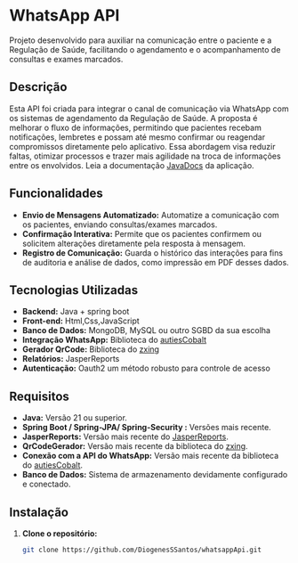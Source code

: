 # WhatsApp API

Projeto desenvolvido para auxiliar na comunicação entre o paciente e a Regulação de Saúde, facilitando o agendamento e o acompanhamento de consultas e exames marcados.

## Descrição

Esta API foi criada para integrar o canal de comunicação via WhatsApp com os sistemas de agendamento da Regulação de Saúde. A proposta é melhorar o fluxo de informações, permitindo que pacientes recebam notificações, lembretes e possam até mesmo confirmar ou reagendar compromissos diretamente pelo aplicativo. Essa abordagem visa reduzir faltas, 
otimizar processos e trazer mais agilidade na troca de informações entre os envolvidos.
Leia a documentação <a href="http://javadocsapiwhatsapp.devdiogenes.shop/index.html">JavaDocs</a> da aplicação.

## Funcionalidades

- **Envio de Mensagens Automatizado:** Automatize a comunicação com os pacientes, enviando consultas/exames marcados.
- **Confirmação Interativa:** Permite que os pacientes confirmem ou solicitem alterações diretamente pela resposta à mensagem.
- **Registro de Comunicação:** Guarda o histórico das interações para fins de auditoria e análise de dados, como impressão em PDF desses dados.

## Tecnologias Utilizadas

- **Backend:** Java + spring boot
- **Front-end:** Html,Css,JavaScript
- **Banco de Dados:** MongoDB, MySQL ou outro SGBD da sua escolha
- **Integração WhatsApp:** Biblioteca do <a href= "https://github.com/Auties00/Cobalt">autiesCobalt</a>
- **Gerador QrCode:** Biblioteca do <a href="https://github.com/zxing/zxing">zxing</a>
- **Relatórios:** JasperReports
- **Autenticação:** Oauth2 um método robusto para controle de acesso

## Requisitos

- **Java:** Versão 21 ou superior.
- **Spring Boot / Spring-JPA/ Spring-Security :** Versões mais recente. 
- **JasperReports:** Versão mais recente do <a href="https://community.jaspersoft.com/download-jaspersoft/community-edition/">JasperReports</a>.
- **QrCodeGerador:** Versão mais recente da biblioteca do <a href="https://github.com/zxing/zxing">zxing</a>.
- **Conexão com a API do WhatsApp:** Versão mais recente da biblioteca do <a href= "https://github.com/Auties00/Cobalt">autiesCobalt</a>.
- **Banco de Dados:** Sistema de armazenamento devidamente configurado e conectado.

## Instalação

1. **Clone o repositório:**

   ```bash
   git clone https://github.com/DiogenesSSantos/whatsappApi.git

